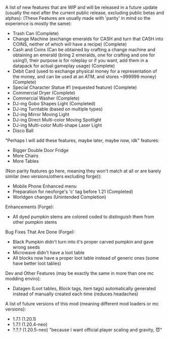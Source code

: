 A list of new features that are WIP and will be released in a future update (usually the next after the current public release, excluding public betas and alphas):
(These Features are usually made with 'parity' in mind so the experience is mostly the same):
* Trash Can (Complete)
* Change Machine (exchange emeralds for CASH and turn that CASH into COINS, neither of which will have a recipe) (Complete)
* Cash and Coins (Can be obtained by crafting a change machine and obtaining an emerald (bring 2 emeralds, one for crafting and one for using!), their purpose is for roleplay or if you want, add them in a datapack for actual gameplay usage) (Complete)
* Debit Card (used to exchange physical money for a representation of the money, and can be used at an ATM, and stores ~999999 money) (Complete)
* Special Character Statue #1 (requested feature) (Complete)
* Commercial Dryer (Complete)
* Commercial Washer (Complete)
* DJ-ing Gobo Shapes Light (Completed)
* DJ-ing Turntable (based on multiple types)
* DJ-ing Mirror Moving Light
* DJ-ing Direct Multi-color Moving Spotlight
* DJ-ing Multi-color Multi-shape Laser Light
* Disco Ball


"Perhaps I will add these features, maybe later, maybe now, idk" features:
* Bigger Double Door Fridge
* More Chairs
* More Tables

(Non parity features go here, meaning they won't match at all or are barely similar (neo versions/others excluding forge)):
* Mobile Phone Enhanced menu
* Preparation for neoforge's 'c' tag before 1.21 (Completed)
* Worldgen changes (Unintended Completion)

Enhancements (Forge):
* All dyed pumpkin stems are colored coded to distinguish them from other pumpkin stems

Bug Fixes That Are Done (Forge):
* Black Pumpkin didn't turn into it's proper carved pumpkin and gave wrong seeds
* Microwave didn't have a loot table
* All blocks now have a proper loot table instead of generic ones (some have better loot tables)

Dev and Other Features (may be exactly the same in more than one mc modding enviro):
* Datagen (Loot tables, Block tags, item tags) automatically generated instead of manually created each time (reduces headaches)

A list of future versions of this mod (meaning different mod loaders or mc versions):
* 1.7.1 (1.20.1)
* 1.7.1 (1.20.4-neo)
* ?.?.? (1.20.5-neo) "because I want official player scaling and gravity, 😈"

